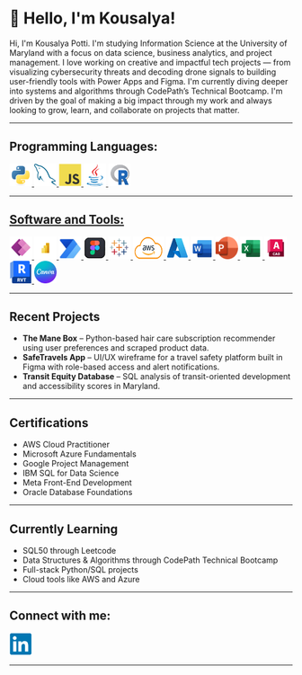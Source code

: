 # 👋 Hello, I'm Kousalya!

Hi, I'm Kousalya Potti. I'm studying Information Science at the University of Maryland with a focus on data science, business analytics, and project management. I love working on creative and impactful tech projects — from visualizing cybersecurity threats and decoding drone signals to building user-friendly tools with Power Apps and Figma. I'm currently diving deeper into systems and algorithms through CodePath’s Technical Bootcamp. I'm driven by the goal of making a big impact through my work and always looking to grow, learn, and collaborate on projects that matter.

---

## Programming Languages:
<p align="left"> 
   <!-- Python -->
  <a href="https://www.python.org" target="_blank" rel="noreferrer"> 
    <img src="https://raw.githubusercontent.com/devicons/devicon/master/icons/python/python-original.svg" alt="python" width="40" height="40"/> 
  </a>
   <!-- SQL -->
  <a href="https://www.mysql.com" target="_blank" rel="noreferrer"> 
    <img src="https://raw.githubusercontent.com/devicons/devicon/master/icons/mysql/mysql-original.svg" alt="mysql" width="40" height="40"/> 
  </a> 
   <!-- JavaScript -->
  <a href="https://www.javascript.com" target="_blank" rel="noreferrer"> 
    <img src="https://raw.githubusercontent.com/devicons/devicon/master/icons/javascript/javascript-original.svg" alt="javascript" width="40" height="40"/> 
  </a> 
   <!-- Java -->
  <a href="https://www.java.com" target="_blank" rel="noreferrer"> 
    <img src="https://raw.githubusercontent.com/devicons/devicon/master/icons/java/java-original.svg" alt="java" width="40" height="40"/> 
   <!-- R -->
  <a href="https://www.r-project.org/" target="_blank" rel="noreferrer"> 
    <img src="r_programming.png" alt="java" width="40" height="40"/> 

---

## Software and Tools:
<p>
  <p align="left"> 
  <!-- Microsoft Power Apps -->
  <a href="https://powerapps.microsoft.com" target="_blank" rel="noreferrer"> 
    <img src="microsoft_power_apps.png" alt="Power Apps" width="40" height="40"/> 
  </a>
 <!-- Power BI -->
 <a href="https://powerbi.microsoft.com" target="_blank" rel="noreferrer"> 
   <img src="powerbi.png" alt="Power BI" width="40" height="40"/> 
 </a>
   <!-- Power Automate -->
 <a href="https://www.microsoft.com/en-us/power-platform/products/power-automate" target="_blank" rel="noreferrer"> 
   <img src="power_automate.png" alt="Power Automate" width="40" height="40"/> 
 </a>  
  <!-- Figma -->
 <a href="https://www.figma.com/files/team/1487883459838381609/recents-and-sharing?fuid=1487883458125434808" target="_blank" rel="noreferrer"> 
   <img src="figma.png" alt="Figma" width="40" height="40"/> 
 </a>
  <!-- Tableau -->
  <a href="https://www.tableau.com/" target="_blank" rel="noreferrer"> 
    <img src="tableau.png" alt="Tableau" width="40" height="40"/> 
  </a>
  <!-- AWS -->
  <a href="https://aws.amazon.com/?nc2=h_lg" target="_blank" rel="noreferrer"> 
    <img src="aws.png" alt="AWS" width="55" height="40"/> 
  </a>
  <!-- Azure -->
  <a href="https://azure.microsoft.com/en-us/" target="_blank" rel="noreferrer"> 
    <img src="azure.png" alt="Azure" width="40" height="40"/> 
  </a>
  <!-- Microsoft Word -->
  <a href="https://www.microsoft.com/en-us/microsoft-365/word" target="_blank" rel="noreferrer"> 
    <img src="microsoft_word.png" alt="Word" width="40" height="40"/> 
  </a>
  <!-- Microsoft PowerPoint -->
  <a href="https://www.microsoft.com/en-us/microsoft-365/powerpoint" target="_blank" rel="noreferrer"> 
    <img src="microsoft_powerpoint.png" alt="PowerPoint" width="40" height="40"/> 
  </a>
  <!-- Microsoft Excel -->
  <a href="https://www.microsoft.com/en-us/microsoft-365/excel" target="_blank" rel="noreferrer"> 
    <img src="microsoft_excel.png" alt="Excel" width="40" height="40"/> 
  </a>
  <!-- AutoCAD -->
  <a href="https://www.autodesk.com/products/autocad/overview" target="_blank" rel="noreferrer"> 
    <img src="autocad.png" alt="AutoCAD" width="40" height="40"/> 
  </a>
  <!-- Autodesk Revit -->
  <a href="https://www.autodesk.com/products/revit/overview" target="_blank" rel="noreferrer"> 
    <img src="revit.png" alt="Autodesk Revit" width="40" height="40"/> 
  </a>
  <!-- Canva -->
  <a href="https://www.canva.com/" target="_blank" rel="noreferrer"> 
    <img src="canva.png" alt="Canva" width="40" height="40"/> 
  </a>
</p>

---

## Recent Projects

- **The Mane Box** – Python-based hair care subscription recommender using user preferences and scraped product data.
- **SafeTravels App** – UI/UX wireframe for a travel safety platform built in Figma with role-based access and alert notifications.
- **Transit Equity Database** – SQL analysis of transit-oriented development and accessibility scores in Maryland.

---

## Certifications

- AWS Cloud Practitioner
- Microsoft Azure Fundamentals
- Google Project Management
- IBM SQL for Data Science
- Meta Front-End Development
- Oracle Database Foundations

---

## Currently Learning

- SQL50 through Leetcode
- Data Structures & Algorithms through CodePath Technical Bootcamp  
- Full-stack Python/SQL projects  
- Cloud tools like AWS and Azure

---

## Connect with me:
<a href="https://www.linkedin.com/in/kousalya-potti/" target="_blank">
  <img src="https://raw.githubusercontent.com/devicons/devicon/master/icons/linkedin/linkedin-original.svg" alt="LinkedIn" width="40" height="40"/>
</a>

---
